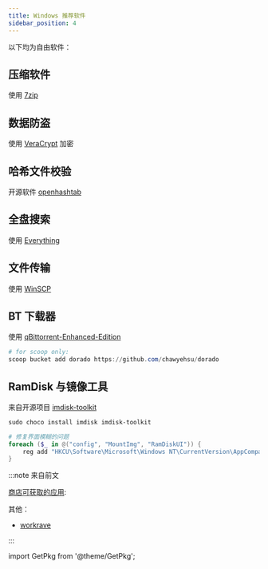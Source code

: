 ```yaml
---
title: Windows 推荐软件
sidebar_position: 4
---
```


以下均为自由软件：

## 压缩软件

使用 [7zip](https://www.7-zip.org/download.html)

<GetPkg name="7zip" choco scoop winget="7zip.7zip" />

## 数据防盗

使用 [VeraCrypt](https://www.veracrypt.fr/en/Downloads.html) 加密

<GetPkg name="veracrypt" choco winget />

## 哈希文件校验

开源软件 [openhashtab](https://github.com/namazso/OpenHashTab)

<GetPkg name="openhashtab" winget choco />

## 全盘搜索

使用 [Everything](https://www.voidtools.com/zh-cn/downloads/#:~:text=%E4%B8%8B%E8%BD%BD%E7%B2%BE%E7%AE%80%E7%89%88%E5%AE%89%E8%A3%85%E7%89%88%E6%9C%AC%2064%20%E4%BD%8D)

<GetPkg winget="voidtools.Everything.Lite" choco="everything" />

## 文件传输

使用 [WinSCP](https://winscp.net/eng/index.php)

<GetPkg name="winscp" winget choco />

## BT 下载器

使用 [qBittorrent-Enhanced-Edition](https://github.com/c0re100/qBittorrent-Enhanced-Edition)

```powershell
# for scoop only:
scoop bucket add dorado https://github.com/chawyehsu/dorado
```

<GetPkg name="qbittorrent-enhanced" choco scoop/>

## RamDisk 与镜像工具

来自开源项目 [imdisk-toolkit](https://sourceforge.net/projects/imdisk-toolkit/)

```powershell
sudo choco install imdisk imdisk-toolkit

# 修复界面模糊的问题
foreach ($_ in @("config", "MountImg", "RamDiskUI")) {
    reg add "HKCU\Software\Microsoft\Windows NT\CurrentVersion\AppCompatFlags\Layers" /v "C:\Program Files\ImDisk\$_.exe" /t REG_SZ /f /d "~ HIGHDPIAWARE"
}

```

:::note 来自前文

[商店可获取的应用](../store):

<GetPkg name="auto-dark-mode" choco />

其他：

- <a href="/docs/goodsoft/rsi" target="_blank">workrave</a>

:::

import GetPkg from '@theme/GetPkg';
